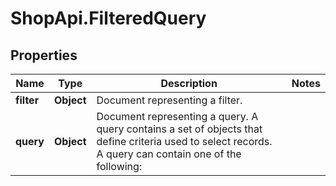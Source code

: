 # ShopApi.FilteredQuery

## Properties

Name | Type | Description | Notes
------------ | ------------- | ------------- | -------------
**filter** | **Object** | Document representing a filter.   | 
**query** | **Object** | Document representing a query. A query contains a set of objects that define criteria  used to select records. A query can contain one of the following:  | 


